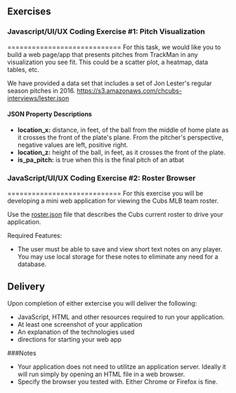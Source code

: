 ## Exercises

### Javascript/UI/UX Coding Exercise #1: Pitch Visualization
============================
For this task, we would like you to build a web page/app that presents pitches from TrackMan in any visualization you see fit. This could be a scatter plot, a heatmap, data tables, etc.

We have provided a data set that includes a set of Jon Lester's regular season pitches in 2016.
https://s3.amazonaws.com/chcubs-interviews/lester.json 

#### JSON Property Descriptions
- **location_x:** distance, in feet, of the ball from the middle of home plate as it crosses the front of the plate's plane. From the pitcher's perspective, negative values are left, positive right.
- **location_z:** height of the ball, in feet, as it crosses the front of the plate.
- **is_pa_pitch:** is true when this is the final pitch of an atbat

### JavaScript/UI/UX Coding Exercise #2: Roster Browser
============================
For this exercise you will be developing a mini web application for viewing the Cubs MLB
team roster. 

Use the [roster.json](roster.json) file that describes the Cubs current roster to
drive your application.

Required Features:
* The user must be able to save and view short text notes on any player. You may use local storage for these notes to eliminate any need for a database.

## Delivery
Upon completion of either extercise you will deliver the following:
* JavaScript, HTML and other resources required to run your application.
* At least one screenshot of your application
* An explanation of the technologies used
* directions for starting your web app

###Notes
* Your application does not need to utilitze an application server. Ideally it
will run simply by opening an HTML file in a web browser.
* Specify the browser you tested with. Either Chrome or Firefox is fine.
